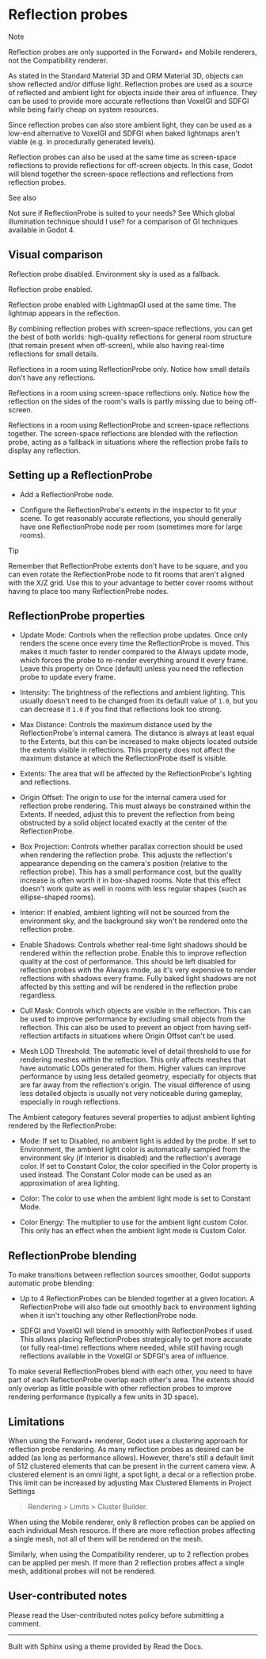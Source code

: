 # Reflection probes

Note

Reflection probes are only supported in the Forward+ and Mobile renderers, not
the Compatibility renderer.

As stated in the Standard Material 3D and ORM Material 3D, objects can show
reflected and/or diffuse light. Reflection probes are used as a source of
reflected and ambient light for objects inside their area of influence. They
can be used to provide more accurate reflections than VoxelGI and SDFGI while
being fairly cheap on system resources.

Since reflection probes can also store ambient light, they can be used as a
low-end alternative to VoxelGI and SDFGI when baked lightmaps aren't viable
(e.g. in procedurally generated levels).

Reflection probes can also be used at the same time as screen-space
reflections to provide reflections for off-screen objects. In this case, Godot
will blend together the screen-space reflections and reflections from
reflection probes.

See also

Not sure if ReflectionProbe is suited to your needs? See Which global
illumination technique should I use? for a comparison of GI techniques
available in Godot 4.

## Visual comparison

Reflection probe disabled. Environment sky is used as a fallback.

Reflection probe enabled.

Reflection probe enabled with LightmapGI used at the same time. The lightmap
appears in the reflection.

By combining reflection probes with screen-space reflections, you can get the
best of both worlds: high-quality reflections for general room structure (that
remain present when off-screen), while also having real-time reflections for
small details.

Reflections in a room using ReflectionProbe only. Notice how small details
don't have any reflections.

Reflections in a room using screen-space reflections only. Notice how the
reflection on the sides of the room's walls is partly missing due to being
off-screen.

Reflections in a room using ReflectionProbe and screen-space reflections
together. The screen-space reflections are blended with the reflection probe,
acting as a fallback in situations where the reflection probe fails to display
any reflection.

## Setting up a ReflectionProbe

  * Add a ReflectionProbe node.

  * Configure the ReflectionProbe's extents in the inspector to fit your scene. To get reasonably accurate reflections, you should generally have one ReflectionProbe node per room (sometimes more for large rooms).

Tip

Remember that ReflectionProbe extents don't have to be square, and you can
even rotate the ReflectionProbe node to fit rooms that aren't aligned with the
X/Z grid. Use this to your advantage to better cover rooms without having to
place too many ReflectionProbe nodes.

## ReflectionProbe properties

  * Update Mode: Controls when the reflection probe updates. Once only renders the scene once every time the ReflectionProbe is moved. This makes it much faster to render compared to the Always update mode, which forces the probe to re-render everything around it every frame. Leave this property on Once (default) unless you need the reflection probe to update every frame.

  * Intensity: The brightness of the reflections and ambient lighting. This usually doesn't need to be changed from its default value of `1.0`, but you can decrease it `1.0` if you find that reflections look too strong.

  * Max Distance: Controls the maximum distance used by the ReflectionProbe's internal camera. The distance is always at least equal to the Extents, but this can be increased to make objects located outside the extents visible in reflections. This property does not affect the maximum distance at which the ReflectionProbe itself is visible.

  * Extents: The area that will be affected by the ReflectionProbe's lighting and reflections.

  * Origin Offset: The origin to use for the internal camera used for reflection probe rendering. This must always be constrained within the Extents. If needed, adjust this to prevent the reflection from being obstructed by a solid object located exactly at the center of the ReflectionProbe.

  * Box Projection: Controls whether parallax correction should be used when rendering the reflection probe. This adjusts the reflection's appearance depending on the camera's position (relative to the reflection probe). This has a small performance cost, but the quality increase is often worth it in box-shaped rooms. Note that this effect doesn't work quite as well in rooms with less regular shapes (such as ellipse-shaped rooms).

  * Interior: If enabled, ambient lighting will not be sourced from the environment sky, and the background sky won't be rendered onto the reflection probe.

  * Enable Shadows: Controls whether real-time light shadows should be rendered within the reflection probe. Enable this to improve reflection quality at the cost of performance. This should be left disabled for reflection probes with the Always mode, as it's very expensive to render reflections with shadows every frame. Fully baked light shadows are not affected by this setting and will be rendered in the reflection probe regardless.

  * Cull Mask: Controls which objects are visible in the reflection. This can be used to improve performance by excluding small objects from the reflection. This can also be used to prevent an object from having self-reflection artifacts in situations where Origin Offset can't be used.

  * Mesh LOD Threshold: The automatic level of detail threshold to use for rendering meshes within the reflection. This only affects meshes that have automatic LODs generated for them. Higher values can improve performance by using less detailed geometry, especially for objects that are far away from the reflection's origin. The visual difference of using less detailed objects is usually not very noticeable during gameplay, especially in rough reflections.

The Ambient category features several properties to adjust ambient lighting
rendered by the ReflectionProbe:

  * Mode: If set to Disabled, no ambient light is added by the probe. If set to Environment, the ambient light color is automatically sampled from the environment sky (if Interior is disabled) and the reflection's average color. If set to Constant Color, the color specified in the Color property is used instead. The Constant Color mode can be used as an approximation of area lighting.

  * Color: The color to use when the ambient light mode is set to Constant Mode.

  * Color Energy: The multiplier to use for the ambient light custom Color. This only has an effect when the ambient light mode is Custom Color.

## ReflectionProbe blending

To make transitions between reflection sources smoother, Godot supports
automatic probe blending:

  * Up to 4 ReflectionProbes can be blended together at a given location. A ReflectionProbe will also fade out smoothly back to environment lighting when it isn't touching any other ReflectionProbe node.

  * SDFGI and VoxelGI will blend in smoothly with ReflectionProbes if used. This allows placing ReflectionProbes strategically to get more accurate (or fully real-time) reflections where needed, while still having rough reflections available in the VoxelGI or SDFGI's area of influence.

To make several ReflectionProbes blend with each other, you need to have part
of each ReflectionProbe overlap each other's area. The extents should only
overlap as little possible with other reflection probes to improve rendering
performance (typically a few units in 3D space).

## Limitations

When using the Forward+ renderer, Godot uses a clustering approach for
reflection probe rendering. As many reflection probes as desired can be added
(as long as performance allows). However, there's still a default limit of 512
clustered elements that can be present in the current camera view. A clustered
element is an omni light, a spot light, a decal or a reflection probe. This
limit can be increased by adjusting Max Clustered Elements in Project Settings
> Rendering > Limits > Cluster Builder.

When using the Mobile renderer, only 8 reflection probes can be applied on
each individual Mesh resource. If there are more reflection probes affecting a
single mesh, not all of them will be rendered on the mesh.

Similarly, when using the Compatibility renderer, up to 2 reflection probes
can be applied per mesh. If more than 2 reflection probes affect a single
mesh, additional probes will not be rendered.

## User-contributed notes

Please read the User-contributed notes policy before submitting a comment.

* * *

Built with Sphinx using a theme provided by Read the Docs.

